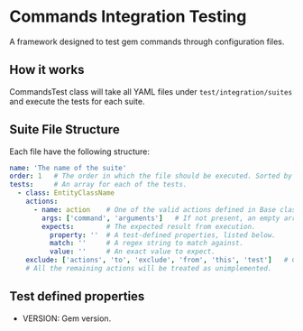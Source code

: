 # Commands Integration Testing

A framework designed to test gem commands through configuration files.

## How it works

CommandsTest class will take all YAML files under `test/integration/suites` and execute the tests for each suite.

## Suite File Structure

Each file have the following structure:

```yaml
name: 'The name of the suite'
order: 1   # The order in which the file should be executed. Sorted by name on a draw. Optional. If not present executed last.
tests:     # An array for each of the tests.
  - class: EntityClassName
    actions:
      - name: action    # One of the valid actions defined in Base class.
        args: ['command', 'arguments']   # If not present, an empty array is used.
        expects:        # The expected result from execution.
          property: ''  # A test-defined properties, listed below.
          match: ''     # A regex string to match against.
          value: ''     # An exact value to expect.
    exclude: ['actions', 'to', 'exclude', 'from', 'this', 'test']   # Can be used 'ALL' to exclude the rest of actions.
    # All the remaining actions will be treated as unimplemented.
```

## Test defined properties

* VERSION: Gem version.
